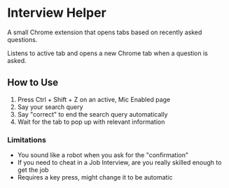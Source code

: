
# Interview Helper

A small Chrome extension that opens tabs based on recently asked questions.

Listens to active tab and opens a new Chrome tab when a question is asked.

## How to Use
1. Press Ctrl + Shift + Z on an active, Mic Enabled page
2. Say your search query
3. Say "correct" to end the search query automatically
4. Wait for the tab to pop up with relevant information

### Limitations
* You sound like a robot when you ask for the "confirmation"
* If you need to cheat in a Job Interview, are you really skilled enough to get the job
* Requires a key press, might change it to be automatic